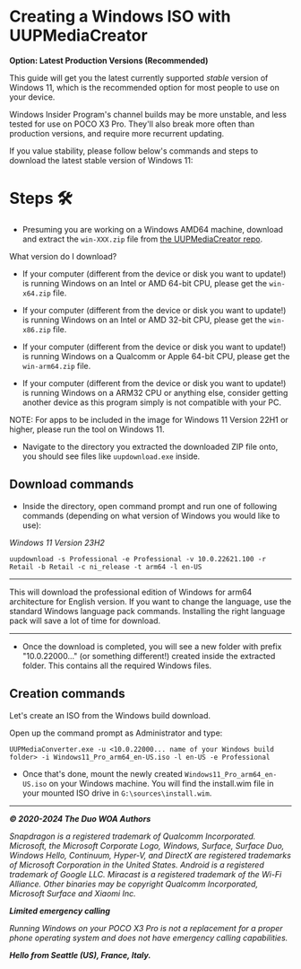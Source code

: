# Creating a Windows ISO with UUPMediaCreator

**Option: Latest Production Versions (Recommended)**

This guide will get you the latest currently supported _stable_ version of Windows 11, which is the recommended option for most people to use on your device.

Windows Insider Program's channel builds may be more unstable, and less tested for use on POCO X3 Pro. They'll also break more often than production versions, and require more recurrent updating.

If you value stability, please follow below's commands and steps to download the latest stable version of Windows 11:

# Steps 🛠️

- Presuming you are working on a Windows AMD64 machine, download and extract the ```win-XXX.zip``` file from [the UUPMediaCreator repo](https://github.com/gus33000/UUPMediaCreator/releases/latest).

What version do I download?

- If your computer (different from the device or disk you want to update!) is running Windows on an Intel or AMD 64-bit CPU, please get the ```win-x64.zip``` file.

- If your computer (different from the device or disk you want to update!) is running Windows on an Intel or AMD 32-bit CPU, please get the ```win-x86.zip``` file.

- If your computer (different from the device or disk you want to update!) is running Windows on a Qualcomm or Apple 64-bit CPU, please get the ```win-arm64.zip``` file.

- If your computer (different from the device or disk you want to update!) is running Windows on a ARM32 CPU or anything else, consider getting another device as this program simply is not compatible with your PC.

NOTE: For apps to be included in the image for Windows 11 Version 22H1 or higher, please run the tool on Windows 11.

- Navigate to the directory you extracted the downloaded ZIP file onto, you should see files like ```uupdownload.exe``` inside.

## Download commands

-  Inside the directory, open command prompt and run one of following commands (depending on what version of Windows you would like to use):

_Windows 11 Version 23H2_
```batch
uupdownload -s Professional -e Professional -v 10.0.22621.100 -r Retail -b Retail -c ni_release -t arm64 -l en-US
```

---

This will download the professional edition of Windows for arm64 architecture for English version. If you want to change the language,
use the standard Windows language pack commands. Installing the right language pack will save a lot of time for download.

---

- Once the download is completed, you will see a new folder with prefix "10.0.22000..." (or something different!) created inside the extracted folder. This
  contains all the required Windows files.

## Creation commands

Let's create an ISO from the Windows build download.

Open up the command prompt as Administrator and type:

```batch
UUPMediaConverter.exe -u <10.0.22000... name of your Windows build folder> -i Windows11_Pro_arm64_en-US.iso -l en-US -e Professional
```

- Once that's done, mount the newly created `Windows11_Pro_arm64_en-US.iso` on your Windows machine. You will find the install.wim file in your mounted ISO drive in `G:\sources\install.wim`.

---

_**© 2020-2024 The Duo WOA Authors**_

_Snapdragon is a registered trademark of Qualcomm Incorporated. Microsoft, the Microsoft Corporate Logo, Windows, Surface, Surface Duo, Windows Hello, Continuum, Hyper-V, and DirectX are registered trademarks of Microsoft Corporation in the United States. Android is a registered trademark of Google LLC. Miracast is a registered trademark of the Wi-Fi Alliance. Other binaries may be copyright Qualcomm Incorporated, Microsoft Surface and Xiaomi Inc._

_**Limited emergency calling**_

_Running Windows on your POCO X3 Pro is not a replacement for a proper phone operating system and does not have emergency calling capabilities._

_**Hello from Seattle (US), France, Italy.**_
